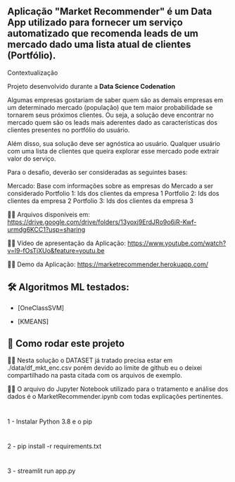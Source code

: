 ﻿##  Aplicação "Market Recommender" é um Data App utilizado para fornecer um serviço automatizado que recomenda leads de um mercado dado uma lista atual de clientes (Portfólio).
 
Contextualização

Projeto desenvolvido durante a **Data Science Codenation** 

Algumas empresas gostariam de saber quem são as demais empresas em um determinado mercado (população) que tem maior probabilidade se tornarem seus próximos clientes. Ou seja, a  solução deve encontrar no mercado quem são os leads mais aderentes dado as características dos clientes presentes no portfólio do usuário.

Além disso, sua solução deve ser agnóstica ao usuário. Qualquer usuário com uma lista de clientes que queira explorar esse mercado pode extrair valor do serviço.

Para o desafio, deverão ser consideradas as seguintes bases:

Mercado: Base com informações sobre as empresas do Mercado a ser considerado
Portfolio 1: Ids dos clientes da empresa 1
Portfolio 2: Ids dos clientes da empresa 2
Portfolio 3: Ids dos clientes da empresa 3

🦸‍♂️ Arquivos disponíveis em: https://drive.google.com/drive/folders/13yoxj9ErdJRo9o6jR-Kwf-urmdg6KCC1?usp=sharing

🦸‍♂️ Vídeo de apresentação da Aplicação: https://www.youtube.com/watch?v=l9-fOsTjXUo&feature=youtu.be

🦸‍♂️ Demo da Aplicação: https://marketrecommender.herokuapp.com/

## 🛠 Algoritmos ML testados:

- [OneClassSVM]

- [KMEANS]


## 🚀 Como rodar este projeto

🦸‍♂️  Nesta solução o DATASET já tratado precisa estar em ./data/df_mkt_enc.csv porém devido ao limite de github eu o deixei compartilhado na pasta citada com os arquivos de exemplo.

🦸‍♂️  O arquivo do Jupyter Notebook utilizado para o tratamento e análise dos dados é o MarketRecommender.ipynb com todas explicações pertinentes.

# 
1 - Instalar Python 3.8 e o pip
# 
2 - pip install -r requirements.txt
# 
3 - streamlit run app.py






